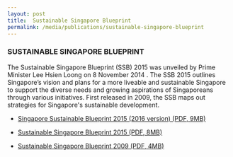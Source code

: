 ```yaml
---
layout: post
title:  Sustainable Singapore Blueprint
permalink: /media/publications/sustainable-singapore-blueprint
---
```


### SUSTAINABLE SINGAPORE BLUEPRINT


The Sustainable Singapore Blueprint (SSB) 2015 was unveiled by Prime Minister Lee Hsien Loong on 8 November 2014 . The SSB 2015 outlines Singapore’s vision and plans for a more liveable and sustainable Singapore to support the diverse needs and growing aspirations of Singaporeans through various initiatives. First released in 2009, the SSB maps out strategies for Singapore's sustainable development.


* [<a href="/docs/default-source/default-document-library/ssb-2015-(2016-version).pdf" target="_blank">Singapore Sustainable Blueprint 2015 (2016 version) (PDF, 9MB)</a>](/docs/default-source/default-document-library/default-document-library/ssb-2015-(2016-version).pdf)

* [<a href="/docs/default-source/default-document-library/sustainable-singapore-blueprint-2015.pdf" target="_blank">Sustainable Singapore Blueprint 2015 (PDF, 8MB)</a>](/docs/default-source/default-document-library/sustainable-singapore-blueprint-2015.pdf)

* [<a href="/docs/default-source/default-document-library/a-lively-and-liveable-singapore-strategies-for-sustainable-growth.pdf" target="_blank">Sustainable Singapore Blueprint 2009 (PDF, 4MB)</a>](/docs/default-source/default-document-library/a-lively-and-liveable-singapore-strategies-for-sustainable-growth.pdf)
